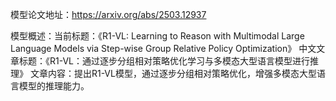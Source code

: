 模型论文地址：https://arxiv.org/abs/2503.12937

模型概述：当前标题：《R1-VL: Learning to Reason with Multimodal Large Language Models via Step-wise Group Relative Policy Optimization》
中文文章标题：《R1-VL：通过逐步分组相对策略优化学习与多模态大型语言模型进行推理》
文章内容：提出R1-VL模型，通过逐步分组相对策略优化，增强多模态大型语言模型的推理能力。
